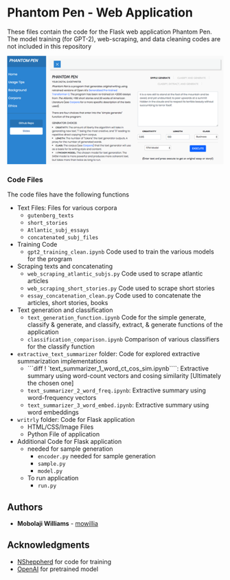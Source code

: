 # Phantom Pen - Web Application 

These files contain the code for the Flask web application Phantom Pen. The model training (for GPT-2), web-scraping, and data cleaning codes are not included in this repository

![](phantompen_screenshot.png)


### Code Files

The code files have the following functions

* Text Files: Files for various corpora
  * `gutenberg_texts`
  * `short_stories`
  * `Atlantic_subj_essays`
  * `concatenated_subj_files`
* Training Code
  * `gpt2_training_clean.ipynb` Code used to train the various models for the program
* Scraping texts and concatenating
  * `web_scraping_atlantic_subjs.py` Code used to scrape atlantic articles
  * `web_scraping_short_stories.py` Code used to scrape short stories
  * `essay_concatenation_clean.py` Code used to concatenate the articles, short stories, books
* Text generation and classification
  * `text_generation_function.ipynb` Code for the simple generate, classify & generate, and classify, extract, & generate functions of the application
  * `classification_comparison.ipynb` Comparison of various classifiers for the classify function
* `extractive_text_summarizer` folder: Code for explored extractive summarization implementations
  * ```diff ! `text_summarizer_1_word_ct_cos_sim.ipynb````: Extractive summary using word-count vectors and cosing similarity [Ultimately the chosen one]
  * `text_summarizer_2_word_freq.ipynb`: Extractive summary using word-frequency vectors
  * `text_summarizer_3_word_embed.ipynb`: Extractive summary using word embeddings  
* `writrly` folder: Code for Flask application
  * HTML/CSS/Image Files 
  * Python File of application
* Additional Code for Flask application
  * needed for sample generation
    * `encoder.py` needed for sample generation
    * `sample.py`
    * `model.py`
  * To run application
    * `run.py`


## Authors

* **Mobolaji Williams** - [mowillia](https://github.com/mowillia)


## Acknowledgments

* [NSheppherd](https://github.com/nshepperd) for code for training
* [OpenAI](https://github.com/openai) for pretrained model
